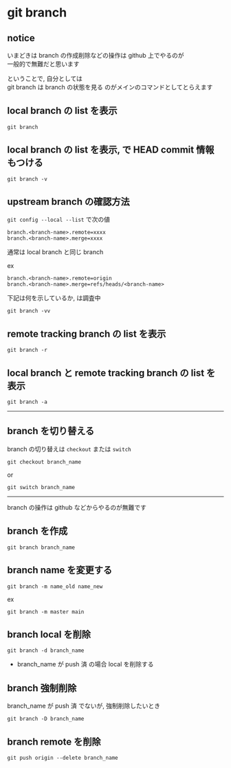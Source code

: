 
# git branch


## notice

いまどきは branch の作成削除などの操作は github 上でやるのが  
一般的で無難だと思います

ということで, 自分としては  
git branch は branch の状態を見る のがメインのコマンドとしてとらえます


## local branch の list を表示

```
git branch
```


## local branch の list を表示, で HEAD commit 情報 もつける

```
git branch -v
```


## upstream branch の確認方法

`git config --local --list` で次の値

```
branch.<branch-name>.remote=xxxx
branch.<branch-name>.merge=xxxx
```

通常は local branch と同じ branch

ex

```
branch.<branch-name>.remote=origin
branch.<branch-name>.merge=refs/heads/<branch-name>
```


下記は何を示しているか, は調査中

```
git branch -vv
```


## remote tracking branch の list を表示

```
git branch -r
```


## local branch と remote tracking branch の list を表示

```
git branch -a
```


---

## branch を切り替える

branch の切り替えは `checkout` または `switch`

```
git checkout branch_name
```

or

```
git switch branch_name
```


---

branch の操作は github などからやるのが無難です


## branch を作成

```
git branch branch_name
```


## branch name を変更する

```
git branch -m name_old name_new
```

ex

```
git branch -m master main
```


## branch local を削除

```
git branch -d branch_name
```

- branch_name が push 済 の場合 local を削除する


## branch 強制削除

branch_name が push 済 でないが, 強制削除したいとき

```
git branch -D branch_name
```


## branch remote を削除

```
git push origin --delete branch_name
```



